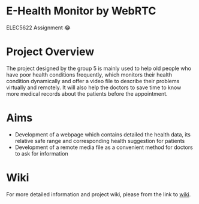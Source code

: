 # E-Health Monitor by WebRTC
ELEC5622 Assignment :joy:

# Project Overview
The project designed by the group 5 is mainly used to help old people who have poor health conditions frequently, which monitors their health condition dynamically and offer a video file to describe their problems virtually and remotely. It will also help the doctors to save time to know more medical records about the patients before the appointment.

# Aims
* Development of a webpage which contains detailed the health data, its relative safe range and corresponding health suggestion for patients
* Development of a remote media file as a convenient method for doctors to ask for information

# Wiki
For more detailed information and project wiki, please from the link to [wiki](https://github.com/keli8990/ELEC5622/wiki).
